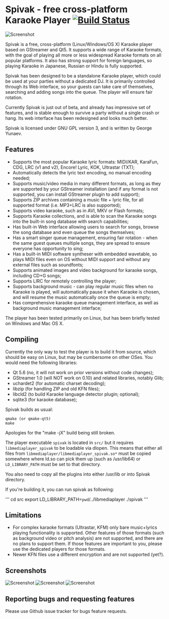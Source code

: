# Spivak - free cross-platform Karaoke Player [![Build Status](https://travis-ci.org/gyunaev/spivak.svg?branch=master)](https://travis-ci.org/gyunaev/spivak)

![Screenshot](https://github.com/gyunaev/spivak/raw/master/packaging/screenshot2.png "Screenshot")

Spivak is a free, cross-platform (Linux/Windows/OS X) Karaoke player based on GStreamer and Qt5. It supports a wide range of Karaoke formats, with the goal of playing all more or less widespread Karaoke formats on all popular platforms. It also has strong support for foreign languages, so playing Karaoke in Japanese, Russian or Hindu is fully supported.

Spivak has been designed to be a standalone Karaoke player, which could be used at your parties without a dedicated DJ. It is primarily controlled through its Web interface, so your guests can take care of themselves, searching and adding songs into the queue. The player will ensure fair rotation.

Currently Spivak is just out of beta, and already has impressive set of features, and is stable enough to survive a party without a single crash or hang. Its web interface has been redesigned and looks much better.

Spivak is licensed under GNU GPL version 3, and is written by George Yunaev.

## Features

- Supports the most popular Karaoke lyric formats: MIDI/KAR, KaraFun, CDG, LRC (v1 and v2), Encore! Lyric, KOK, Ultrastar (TXT);
- Automatically detects the lyric text encoding, no manual encoding needed;
- Supports music/video media in many different formats, as long as they are supported by your GStreamer installation (and if any format is not supported, you can install GStreamer plugin to add support);
- Supports ZIP archives containing a music file + lyric file, for all supported format (i.e. MP3+LRC is also supported);
- Supports video karaoke, such as in AVI, MKV or Flash formats;
- Supports Karaoke collections, and is able to scan the Karaoke songs into the built-in song database with search capabilities;
- Has built-in Web interface allowing users to search for songs, browse the song database and even queue the songs themselves;
- Has a smart singer queue management, ensuring fair rotation - when the same guest queues multiple songs, they are spread to ensure everyone has opportunity to sing;
- Has a built-in MIDI software syntheser with embedded wavetable, so plays MIDI files even on OS without MIDI support and without any external files such as soundfonts;
- Supports animated images and video background for karaoke songs, including CD+G songs;
- Supports LIRC for remotely controlling the player;
- Supports background music - can play regular music files when no Karaoke is played, will automatically pause it when Karaoke is chosen, and will resume the music automatically once the queue is empty;
- Has comprehensive karaoke queue management interface, as well as background music management interface;

The player has been tested primarily on Linux, but has been briefly tested on Windows and Mac OS X.

## Compiling

Currently the only way to test the player is to build it from source, which should be easy on Linux, but may be cumbersome on other OSes. You would need the following libraries:

- Qt 5.6 (no, it will not work on prior versions without code changes);
- GStreamer 1.0 (will NOT work on 0.10) and related libraries, notably Glib;
- uchardet2 (for automatic charset decoding);
- libzip (for handling ZIP and old KFN files);
- libcld2 (to build Karaoke language detector plugin; optional);
- sqlite3 (for karaoke database);

Spivak builds as usual:

    qmake (or qmake-qt5)
    make
    
Apologies for the "make -jX" build being still broken.

The player executable `spivak` is located in `src/` but it requires `libmediaplayer_spivak` to be loadable via dlopen. This means that either all files from `libmediaplayer/libmediaplayer_spivak.so*` must be copied somewhere where ld.so can pick them up (such as /usr/lib64) or `LD_LIBRARY_PATH` must be set to that directory.

You also need to copy all the plugins into either /usr/lib or into Spivak directory.

If you're building it, you can run spivak as following:

'''
cd src
export LD_LIBRARY_PATH=`pwd`/../libmediaplayer
./spivak
'''

## Limitations

- For complex karaoke formats (Ultrastar, KFM) only bare music+lyrics playing functionality is supported. Other features of those formats (such as background video or pitch analysis) are not supported, and there are no plans to support them. If those features are important to you, please use the dedicated players for those formats.
- Newer KFN files use a different encryption and are not supported (yet?).

## Screenshots

![Screenshot](https://github.com/gyunaev/spivak/raw/master/packaging/screenshot1.png "Screenshot")
![Screenshot](https://github.com/gyunaev/spivak/raw/master/packaging/screenshot2.png "Screenshot")
![Screenshot](https://github.com/gyunaev/spivak/raw/master/packaging/screenshot3.png "Screenshot")


## Reporting bugs and requesting features

Please use Github issue tracker for bugs feature requests.

